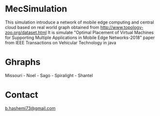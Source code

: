 # MecSimulation
This simulation introduce a network of mobile edge computing and central cloud based on real world graph obtained from http://www.topology-zoo.org/dataset.html
It is simulate "Optimal Placement of Virtual Machines for Supporting Multiple Applications in Mobile Edge Networks-2018" paper from IEEE Transactions on Vehicular Technology in java
# Ghraphs
Missouri - Noel - Sago - Spiralight - Shantel
# Contact
b.hashemi73@gmail.com
